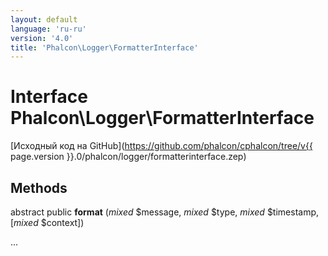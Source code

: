 ```yaml
---
layout: default
language: 'ru-ru'
version: '4.0'
title: 'Phalcon\Logger\FormatterInterface'
---
```

# Interface **Phalcon\Logger\FormatterInterface**

[Исходный код на GitHub](https://github.com/phalcon/cphalcon/tree/v{{ page.version }}.0/phalcon/logger/formatterinterface.zep)

## Methods

abstract public **format** (*mixed* $message, *mixed* $type, *mixed* $timestamp, [*mixed* $context])

...